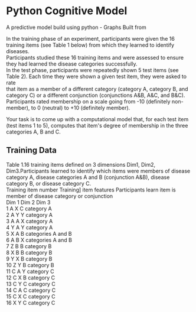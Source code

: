 # Python Cognitive Model
A predictive model build using python - Graphs Built from 

In the training phase of an experiment, participants were given the 16 training items (see Table 1 below) from which they learned to identify diseases.  									
Participants studied these 16 training items and were assessed to ensure they had learned the disease categories successfully.   									
In the test phase, participants were repeatedly shown 5 test items (see Table 2).  Each time they were shown a given test item, they were asked to rate 									
that item as a member of a different category (category A, category B, and category C) or a different conjunction (conjunctions A&B, A&C, and B&C).									
Participants rated membership on a scale going from -10 (definitely non-member), to 0 (neutral) to +10 (definitely member).									
									
Your task is to come up with a computational model that, for each test item (test items 1 to 5), computes that item's degree of membership in the three categories A, B and C. 									

## Training Data

Table 1.16 training items defined on 3 dimensions Dim1, Dim2, Dim3.Participants learned to identify which items were members of disease category A,	disease categories A and B (conjunction A&B), disease category B, or disease category C.							
Training item number	 Training] item features			Participants learn item is member of disease category or  conjunction			
	Dim 1	Dim 2	Dim 3				
1	A	X	C	category A			
2	A	Y	Y	category A			
3	A	A	X	category A			
4	Y	A	Y	category A			
5	X	A	B	categories A and B			
6	A	B	X	categories A and B			
7	Z	B	B	category B			
8	X	B	B	category B			
9	Y	X	B	category B			
10	Z	Y	B	category B			
11	C	A	Y	category C			
12	C	X	B	category C			
13	C	Y	C	category C			
14	C	A	C	category C			
15	C	X	C	category C			
16	X	Y	C	category C			
